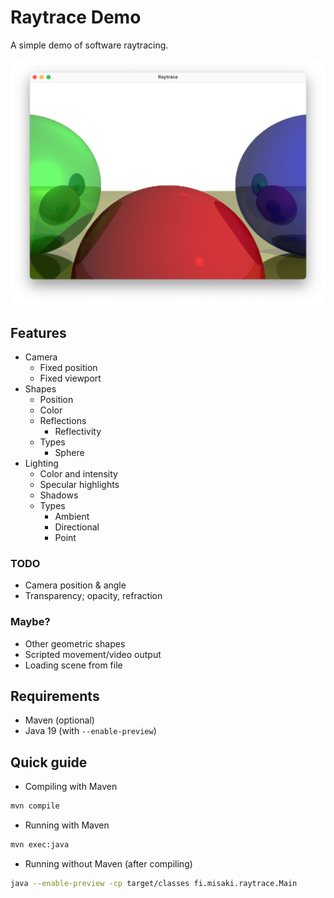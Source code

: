 # Raytrace Demo

A simple demo of software raytracing.

![Screenshot](docs/Screen%20Shot%202023-01-28%20at%2022.09.35.png)

## Features

* Camera
  * Fixed position
  * Fixed viewport
* Shapes
  * Position
  * Color
  * Reflections
      * Reflectivity
  * Types
    * Sphere
* Lighting
  * Color and intensity
  * Specular highlights
  * Shadows
  * Types
      * Ambient
      * Directional
      * Point

### TODO

* Camera position & angle
* Transparency; opacity, refraction

### Maybe?
* Other geometric shapes
* Scripted movement/video output
* Loading scene from file

## Requirements
* Maven (optional)
* Java 19 (with `--enable-preview`)

## Quick guide

* Compiling with Maven
```bash
mvn compile
```

* Running with Maven
```bash
mvn exec:java
```

* Running without Maven (after compiling)
```bash
java --enable-preview -cp target/classes fi.misaki.raytrace.Main
```